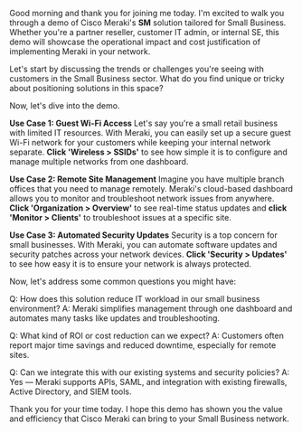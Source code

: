 Good morning and thank you for joining me today. I'm excited to walk you through a demo of Cisco Meraki's **SM** solution tailored for Small Business. Whether you're a partner reseller, customer IT admin, or internal SE, this demo will showcase the operational impact and cost justification of implementing Meraki in your network. 

Let's start by discussing the trends or challenges you're seeing with customers in the Small Business sector. What do you find unique or tricky about positioning solutions in this space?

Now, let's dive into the demo. 

**Use Case 1: Guest Wi-Fi Access**
Let's say you're a small retail business with limited IT resources. With Meraki, you can easily set up a secure guest Wi-Fi network for your customers while keeping your internal network separate. **Click 'Wireless > SSIDs'** to see how simple it is to configure and manage multiple networks from one dashboard.

**Use Case 2: Remote Site Management**
Imagine you have multiple branch offices that you need to manage remotely. Meraki's cloud-based dashboard allows you to monitor and troubleshoot network issues from anywhere. **Click 'Organization > Overview'** to see real-time status updates and **click 'Monitor > Clients'** to troubleshoot issues at a specific site.

**Use Case 3: Automated Security Updates**
Security is a top concern for small businesses. With Meraki, you can automate software updates and security patches across your network devices. **Click 'Security > Updates'** to see how easy it is to ensure your network is always protected.

Now, let's address some common questions you might have:

Q: How does this solution reduce IT workload in our small business environment?
A: Meraki simplifies management through one dashboard and automates many tasks like updates and troubleshooting.

Q: What kind of ROI or cost reduction can we expect?
A: Customers often report major time savings and reduced downtime, especially for remote sites.

Q: Can we integrate this with our existing systems and security policies?
A: Yes — Meraki supports APIs, SAML, and integration with existing firewalls, Active Directory, and SIEM tools.

Thank you for your time today. I hope this demo has shown you the value and efficiency that Cisco Meraki can bring to your Small Business network.